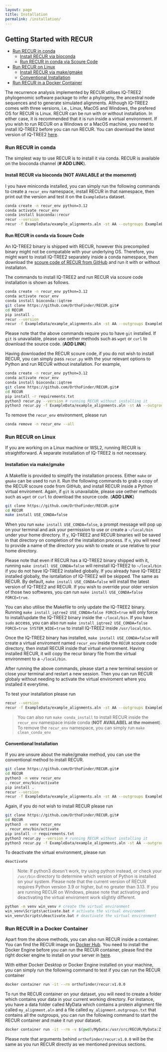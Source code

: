 ```yaml
---
layout: page
title: Installation
permalink: /installation/
---
```


## Getting Started with RECUR


  - [Run RECUR in conda](#run-recur-in-conda)
    - [Install RECUR via bioconda](#install-recur-via-bioconda)
    - [Run RECUR in conda via Scoure Code](#run-recur-in-conda-via-scoure-code)
  - [Run RECUR on Linux](#run-recur-on-linux-macos)
    - [Install RECUR via make/gmake](#install-recur-via-make/gmake)
    - [Conventional Installation](#conventional-installation)
  - [Run RECUR in a Docker Container](#run-recur-in-a-docker-container)

  The recurrence analysis implemented by RECUR utilises IQ-TREE2 phylogenomic software package to infer a phylogeny, the ancestral node sequences and to generate simulated alignments. Although IQ-TREE2 comes with three versions, i.e., Linux, MacOS and Windows, the prefered OS for RECUR is Linux. RECUR can be run with or without installation. In either case, it is recommended that it is run inside a virtual environment. If you wish to run RECUR on a Windows or a MacOS machine, you need to install IQ-TREE2 before you can run RECUR. You can download the latest version of IQ-TREE2 [here](http://www.iqtree.org/#download).


### Run RECUR in conda

  The simplest way to use RECUR is to install it via conda. RECUR is available on the bioconda channel (**# ADD LINK**).

#### Install RECUR via bioconda  (**NOT AVAILABLE at the momemnt**) 

  I you have miniconda installed, you can simply run the following commands to create a `recur_env` namespace, install RECUR in that namespace, then print out the version and test it on the `ExampleData` dataset.

  ```bash
  conda create -n recur_env python=3.12
  conda activate recur_env
  conda install bioconda::recur 
  recur --version
  recur -f ExampleData/example_alignments.aln -st AA --outgroups ExampleData/example_alignments.outgroups.txt
  ```

#### Run RECUR in conda via Scoure Code

  An IQ-TREE2 binary is shipped with RECUR, however this precompiled binary might not be compatable with your underlying OS. Therefore, you might want to install IQ-TREE2 separately inside a conda namespace, then download the [scoure code of RECUR from GitHub](https://github.com/OrthoFinder/RECUR) and run it with or without installaton.

  The commands to install IQ-TREE2 and run RECUR via scoure code installation is shown as follows.

  ```bash
  conda create -n recur_env python=3.12
  conda activate recur_env
  conda install bioconda::iqtree
  git clone https://github.com/OrthoFinder/RECUR.git#
  cd RECUR 
  pip install .
  recur --version
  recur -f ExampleData/example_alignments.aln -st AA --outgroups ExampleData/example_alignments.outgroups.txt
  ```
  Please note that the above commands require you to have `git` installed. If `git` is unavailable, please use oether methods such as `wget` or `curl` to download the source code. (**ADD LINK**)

  Having downloaded the RECUR scoure code, if you do not wish to install RECUR, you can simply pass `recur.py` with the your relevant options to Python and run RECUR without installation. For example,  

  ```bash
  conda create -n recur_env python=3.12
  conda activate recur_env
  conda install bioconda::iqtree
  git clone https://github.com/OrthoFinder/RECUR.git#
  cd RECUR 
  pip install -r requirements.txt 
  python3 recur.py --version # running RECUR without installing it
  python3 recur.py -f ExampleData/example_alignments.aln -st AA --outgroups ExampleData/example_alignments.outgroups.txt
  ```

  To remove the `recur_env` environment, please run 
  ```bash
  conda remove -n recur_env --all
  ```

### Run RECUR on Linux 

  If you are working on a Linux machine or WSL2, running RECUR is straightforward. A separate installation of IQ-TREE2 is not necessary. 

#### Installation via make/gmake

  A Makefile is provided to simplify the installation process. Either `make` or `gmake` can be used to run it. Run the following commands to grab a copy of the RECUR scoure code from GitHub, and install RECUR inside a Python virtual enviroment. Again, if `git` is unavailable, please use oether methods such as `wget` or `curl` to download the source code. (**ADD LINK**)

  ```bash
  git clone https://github.com/OrthoFinder/RECUR.git#
  cd RECUR 
  make install USE_CONDA=false
  ```
  When you run `make install USE_CONDA=false`, a prompt message will pop up on your terminal and ask your permission to use or create a `~/local/bin` under your home directory. If `y`, IQ-TREE2 and RECUR binaries will be saved in that directory on completion of the installation process. If `n`, you will need to provide a name of the directory you wish to create or use relative to your home directory.

  Please note that even if RECUR has a IQ-TREE2 binary shipped with it, running `make install USE_CONDA=false` will reinstall IQ-TREE2 to `~/local/bin` if you do not have IQ-TREE2 installed globally. If you already have IQ-TREE2 installed globally, the isntallation of IQ-TREE2 will be skipped. The same as RECUR. By default, `make install USE_CONDA=false` will install the latest version of IQ-TREE2 and RECUR. If you wish to override your older version of those two softwares, you can run `make install USE_CONDA=false FORCE=true`. 

  You can also utilise the Makefile to only update the IQ-TREE2 binary. Running `make install_iqtree2 USE_CONDA=false FORCE=true` will only force to install/update the IQ-TREE2 binary inside the `~/local/bin`. If you have `sudo` access, you can also run `make install_iqtree2 USE_CONDA=false FORCE=true SYSTEM_WIDE=true` to install IQ-TREE2 inside `/usr/local/bin`. 

  Once the IQ-TREE2 binary has installed, `make install USE_CONDA=false` will create a virtual enviroment named `recur_env` inside the `RECUR` scoure code directory, then install RECUR inside that virtual environment. Having installed RECUR, it will copy the recur binary file from the virtual environment to a `~/local/bin`.  

  After running the above commands, please start a new terminal session or close your terminal and restart a new session. Then you can run RECUR globaly without needing to activate the virtual enviroment where you installed it everytime. 

  To test your installation please run

  ```bash
  recur --version
  recur -f ExampleData/example_alignments.aln -st AA --outgroups ExampleData/example_alignments.outgroups.txt
  ```

  > You can also run `make conda_install` to install RECUR inside the `recur_env` namespace inside conda (**NOT AVAILABEL at the moment**). 
  > To remove the `recur_env` namespace, you can simply run `make clean_conda_env`

#### Conventional Installation

  If you are unsure about the make/gmake method, you can use the conventional method to install RECUR. 

  ```bash
  git clone https://github.com/OrthoFinder/RECUR.git#
  cd RECUR 
  python3 -m venv recur_env 
  . recur_env/bin/activate
  pip install .
  recur --version
  recur -f ExampleData/example_alignments.aln -st AA --outgroups ExampleData/example_alignments.outgroups.txt
  ```

  Again, if you do not wish to install RECUR please run 
  ```bash
  git clone https://github.com/OrthoFinder/RECUR.git#
  cd RECUR 
  python3 -m venv recur_env 
  . recur_env/bin/activate
  pip install -r requirements.txt 
  python3 recur.py --version # running RECUR without installing it
  python3 recur.py -f ExampleData/example_alignments.aln -st AA --outgroups ExampleData/example_alignments.outgroups.txt
  ```
  
  To deactivate the virtual environment, please run 
  ```bash
  deactivate
  ```

  > Note: If python3 doesn't work, try using python instead, or check your `/usr/bin` directory to determine which version of Python is installed on your system. Please note that the current version of RECUR requires Python version 3.9 or higher, but no greater than 3.13.
  > If you are running RECUR on Windows, please note that activating and deactivating the virtual enviroment work slightly different. 
  ```bash 
  python -m venv win_venv # create the virtual environment
  win_venv\Scripts\activate.bat # activate the virtual enviroment 
  win_venv\Scripts\deactivate.bat # deactivate the virtual environment
  ```

### Run RECUR in a Docker Container

  Apart from the above methods, you can also run RECUR inside a container. You can find the RECUR image on [Docker Hub](https://hub.docker.com/repository/docker/orthofinder/recur/general). You need to install the Docker Engine before you can run the RECUR container, please find the right docker engine to install on your server in [here](https://docs/images.docker.com/engine/install/).

  With either Docker Desktop or Docker Engine installed on your machine, you can simply run the following command to test if you can run the RECUR container

  ```bash
  docker container run -it --rm orthofinder/recur:v1.0.0
  ```

  To run the RECUR container on your dataset, you will need to create a folder which contains your data in your current working directory. For instance, you have a data folder called MyData which contains a protein alignment file called `my_alignment.aln` and a file called `my_alignment.outgroups.txt` that contains all the outgroups, you can run the following command to start the RECUR container and make it run your dataset.

  ```bash
  docker container run -it --rm -v $(pwd)/MyData:/usr/src/RECUR/MyData:Z orthofinder/recur:v1.0.0 recur -f MyData/my_alignment.aln -st AA --outgroups MyData/my_alignment.outgroups.txt
  ```

  Please note that arguments behind `orthofinder/recur:v1.0.0` will be the same as you run RECUR directly as we mentioned previous sections.

